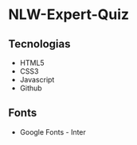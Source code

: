 # NLW-Expert-Quiz

## Tecnologias

- HTML5
- CSS3
- Javascript
- Github

## Fonts

- Google Fonts - Inter

